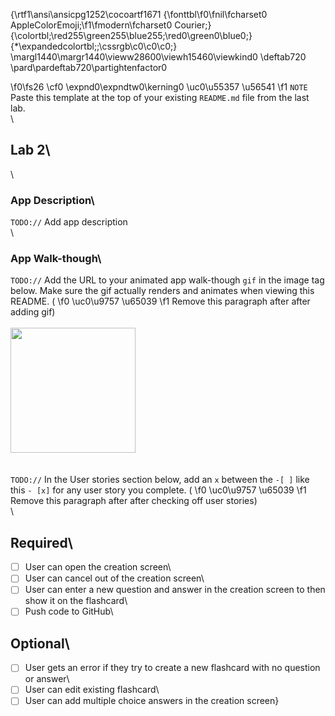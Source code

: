 {\rtf1\ansi\ansicpg1252\cocoartf1671
{\fonttbl\f0\fnil\fcharset0 AppleColorEmoji;\f1\fmodern\fcharset0 Courier;}
{\colortbl;\red255\green255\blue255;\red0\green0\blue0;}
{\*\expandedcolortbl;;\cssrgb\c0\c0\c0;}
\margl1440\margr1440\vieww28600\viewh15460\viewkind0
\deftab720
\pard\pardeftab720\partightenfactor0

\f0\fs26 \cf0 \expnd0\expndtw0\kerning0
\uc0\u55357 \u56541 
\f1  `NOTE` Paste this template at the top of your existing `README.md` file from the last lab.\
\
## Lab 2\
\
### App Description\
`TODO://` Add app description\
\
### App Walk-though\
`TODO://` Add the URL to your animated app walk-though `gif` in the image tag below. Make sure the gif actually renders and animates when viewing this README. (
\f0 \uc0\u9757 \u65039 
\f1  Remove this paragraph after after adding gif)\
\
<img src="YOUR_GIF_URL_HERE" width=200><br>\
\
`TODO://` In the User stories section below, add an `x` between the `-[ ]` like this `- [x]` for any user story you complete. (
\f0 \uc0\u9757 \u65039 
\f1  Remove this paragraph after after checking off user stories)\
\
## Required\
- [ ] User can open the creation screen\
- [ ] User can cancel out of the creation screen\
- [ ] User can enter a new question and answer in the creation screen to then show it on the flashcard\
- [ ] Push code to GitHub\
## Optional\
- [ ] User gets an error if they try to create a new flashcard with no question or answer\
- [ ] User can edit existing flashcard\
- [ ] User can add multiple choice answers in the creation screen}